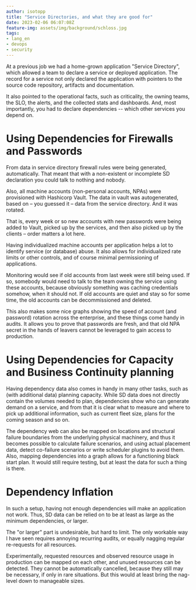 ```yaml
---
author: isotopp
title: "Service Directories, and what they are good for"
date: 2023-02-06 06:07:08Z
feature-img: assets/img/background/schloss.jpg
tags:
- lang_en
- devops
- security
---
```


At a previous job we had a home-grown application "Service Directory", which allowed a team to declare a service or deployed application.
The record for a service not only declared the application with pointers to the source code repository, artifacts and documentation.

It also pointed to the operational facts, such as criticality, the owning teams, the SLO, the alerts, and the collected stats and dashboards.
And, most importantly, you had to declare dependencies -- which other services you depend on.

# Using Dependencies for Firewalls and Passwords

From data in service directory firewall rules were being generated, automatically.
That meant that with a non-existent or incomplete SD declaration you could talk to nothing and nobody.

Also, all machine accounts (non-personal accounts, NPAs) were provisioned with Hashicorp Vault.
The data in vault was autogenerated, based on – you guessed it – data from the service directory.
And it was rotated.

That is, every week or so new accounts with new passwords were being added to Vault, picked up by the services, and then also picked up by the clients – order matters a lot here.

Having individualized machine accounts per application helps a lot to identify service (or database) abuse.
It also allows for individualized rate limits or other controls, and of course minimal permissioning of applications.

Monitoring would see if old accounts from last week were still being used.
If so, somebody would need to talk to the team owning the service using these accounts, because obviously something was caching credentials somehow, when it should not.
If old accounts are quiet and stay so for some time, the old accounts can be decommissioned and deleted.

This also makes some nice graphs showing the speed of account (and password) rotation across the enterprise, and these things come handy in audits.
It allows you to prove that passwords are fresh, and that old NPA secret in the hands of leavers cannot be leveraged to gain access to production.

# Using Dependencies for Capacity and Business Continuity planning

Having dependency data also comes in handy in many other tasks, such as (with additional data) planning capacity.
While SD data does not directly contain the volumes needed to plan, dependencies show who can generate demand on a service, and from that it is clear what to measure and where to pick up additional information, such as current fleet size, plans for the coming season and so on.

The dependency web can also be mapped on locations and structural failure boundaries from the underlying physical machinery, and thus it becomes possible to calculate failure scenarios, and using actual placement data, detect co-failure scenarios or write scheduler plugins to avoid them.
Also, mapping dependencies into a graph allows for a functioning black start plan.
It would still require testing, but at least the data for such a thing is there.

# Dependency Inflation

In such a setup, having not enough dependencies will make an application not work.
Thus, SD data can be relied on to be at least as large as the minimum dependencies, or larger.

The "or larger" part is undesirable, but hard to  limit.
The only workable way I have seen requires annoying recurring audits, or equally nagging regular re-requests for all resources.

Experimentally, requested resources and observed resource usage in production can be mapped on each other, and unused resources can be detected.
They cannot be automatically cancelled, because they still may be necessary, if only in rare situations.
But this would at least bring the nag-level down to manageable sizes.
